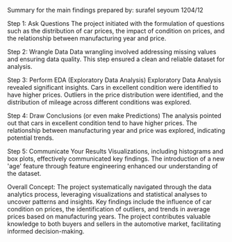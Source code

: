 Summary for the main findings
prepared by: surafel seyoum 
1204/12


Step 1: Ask Questions
The project initiated with the formulation of questions such as the distribution of car prices, the impact of condition on prices,
and the relationship between manufacturing year and price.

Step 2: Wrangle Data
Data wrangling involved addressing missing values and ensuring data quality. This step ensured a clean and reliable dataset 
for analysis.

Step 3: Perform EDA (Exploratory Data Analysis)
Exploratory Data Analysis revealed significant insights. Cars in excellent condition were identified to have higher prices.
Outliers in the price distribution were identified, and the distribution of mileage across different conditions was explored.

Step 4: Draw Conclusions (or even make Predictions)
The analysis pointed out that cars in excellent condition tend to have higher prices. The relationship between manufacturing
year and price was explored, indicating potential trends.

Step 5: Communicate Your Results
Visualizations, including histograms and box plots, effectively communicated key findings. The introduction of a new 'age' 
feature through feature engineering enhanced our understanding of the dataset.

Overall Concept:
The project systematically navigated through the data analytics process, leveraging visualizations and statistical analyses to uncover patterns and insights. 
Key findings include the influence of car condition on prices, the identification of outliers, and trends in average prices based on manufacturing years. 
The project contributes valuable knowledge to both buyers and sellers in the automotive market, facilitating informed decision-making.
